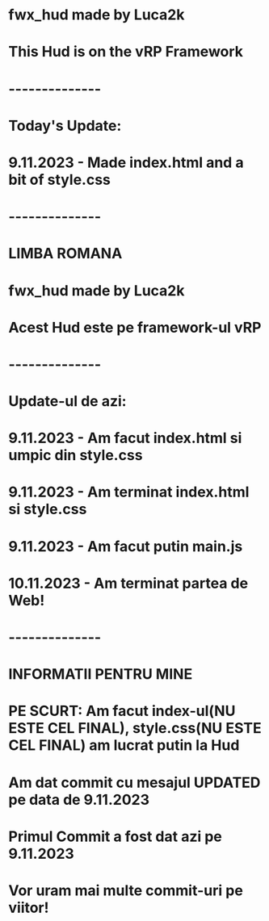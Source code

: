 # fwx_hud made by Luca2k

# This Hud is on the vRP Framework

# --------------

# Today's Update:

# 9.11.2023 - Made index.html and a bit of style.css

# --------------

# LIMBA ROMANA 

# fwx_hud made by Luca2k

# Acest Hud este pe framework-ul vRP

# --------------

# Update-ul de azi:

# 9.11.2023 - Am facut index.html si umpic din style.css
# 9.11.2023 - Am terminat index.html si style.css
# 9.11.2023 - Am facut putin main.js
# 10.11.2023 - Am terminat partea de Web!

# --------------

# INFORMATII PENTRU MINE

# PE SCURT: Am facut index-ul(NU ESTE CEL FINAL), style.css(NU ESTE CEL FINAL) am lucrat putin la Hud
# Am dat commit cu mesajul UPDATED pe data de 9.11.2023
# Primul Commit a fost dat azi pe 9.11.2023
# Vor uram mai multe commit-uri pe viitor!